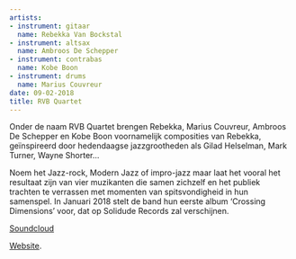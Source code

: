 ```yaml
---
artists:
- instrument: gitaar
  name: Rebekka Van Bockstal
- instrument: altsax
  name: Ambroos De Schepper
- instrument: contrabas
  name: Kobe Boon
- instrument: drums
  name: Marius Couvreur
date: 09-02-2018
title: RVB Quartet
---
```

Onder de naam RVB Quartet brengen Rebekka, Marius Couvreur, Ambroos De Schepper en Kobe Boon 
voornamelijk composities van Rebekka, geïnspireerd door hedendaagse jazzgrootheden als Gilad 
Helselman, Mark Turner, Wayne Shorter… 

Noem het Jazz-rock, Modern Jazz of impro-jazz maar laat het vooral het resultaat zijn van vier 
muzikanten die samen zichzelf en het publiek trachten te verrassen met momenten van spitsvondigheid 
in hun samenspel. In Januari 2018 stelt de band hun eerste album ‘Crossing Dimensions’ voor, dat 
op Solidude Records zal verschijnen. 

[Soundcloud](https://soundcloud.com/RVBQuartet) 

[Website](http://www.rebekkavanbockstal.com/).